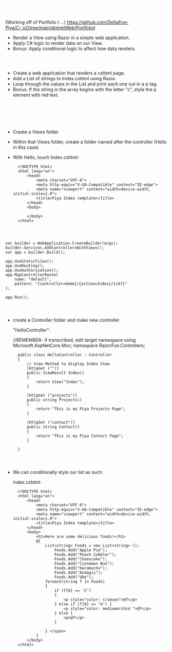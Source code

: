 # <span style= "color: white;">RazorFun</span>
(Working off of Portfolio I ...)
https://github.com/Deltafive-Piya/C-.v2/tree/main/dotnetWeb/PortfolioI

- Render a View using Razor in a simple web application.
- Apply C# logic to render data on our View.
- Bonus: Apply conditional logic to affect how data renders.

### <span style= "color: white;">objectives</span>
- Create a web application that renders a cshtml page.
- Add a List of strings to Index.cshtml using Razor.
- Loop through the values in the List and print each one out in a p tag.
- Bonus: If the string in the array begins with the letter "c", style the p element with red text.



### <span style= "color: white;">steps</span>

#### <span style= "color: white;">Hello View create:</span>

- Create a Views folder
- Within that Views folder, create a folder named after the controller (Hello in this case)
- With Hello, touch Index.cshtml:

        <!DOCTYPE html>
        <html lang="en">
            <head>
                <meta charset="UTF-8">
                <meta http-equiv="X-UA-Compatible" content="IE-edge">
                <meta name="viewport" content="width=device-width, initial-scale=1.0">
                <title>Piya Index template</title>
            </head>
            <body>
                
            </body>
        </html>

#### <span style= "color: white;">Program.cs edit:</span>

    var builder = WebApplication.CreateBuilder(args);
    builder.Services.AddControllersWithViews();
    var app = builder.Build();

    app.UseStaticFiles();
    app.UseRouting();
    app.UseAuthorization();
    app.MapControllerRoute(
        name: "default",
        pattern: "{controller=Home}/{action=Index}/{id?}"
    );

    app.Run();

#### <span style= "color: white;">Edit HelloController:</span>

- create a Controller folder and make new controller 

    "HelloController":

    //REMEMBER- if transcribed, edit target namespace
        using Microsoft.AspNetCore.Mvc;
        namespace RazorFun.Controllers;

        public class HelloController : Controller
        {
            // View Method to display Index View
            [HttpGet ("")]
            public ViewResult Index()
            {
                return View("Index");
            }

            [HttpGet ("projects")]
            public string Projects()
            {
                return "This is my Piya Projects Page";
            }

            [HttpGet ("contact")]
            public string Contact()
            {
                return "This is my Piya Contact Page";
            }

        }

#### <span style= "color: white;">Conditional Color (letter "C"):</span>

- We can conditionally style our list as such:

    index.cshtml:

        <!DOCTYPE html>
        <html lang="en">
            <head>
                <meta charset="UTF-8">
                <meta http-equiv="X-UA-Compatible" content="IE-edge">
                <meta name="viewport" content="width=device-width, initial-scale=1.0">
                <title>Piya Index template</title>
            </head>
            <body>
                <h1>Here are some delicious foods!</h1>
                @{
                    List<string> Foods = new List<string> ();
                        Foods.Add("Apple Pie");
                        Foods.Add("Peach Cobbler");
                        Foods.Add("Cheescake");
                        Foods.Add("Cinnamon Bun");
                        Foods.Add("Karamucho");
                        Foods.Add("Andagii");
                        Foods.Add("Ube");
                    foreach(string f in Foods)
                    {
                        if (f[0] == 'C')
                        {
                            <p style="color: crimson">@f</p>
                        } else if (f[0] == 'U') {
                            <p style="color: mediumorchid ">@f</p>
                        } else {
                            <p>@f</p>
                        }
                        
                    } </span>
                }
            </body>
        </html>